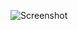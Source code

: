 ![Screenshot](https://raw.githubusercontent.com/Cryakl/Ultimate-RAT-Collection/refs/heads/main/Pest/Pest%20v4.0/Screenshot.png)
